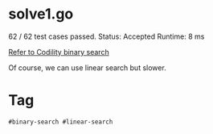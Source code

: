 # solve1.go

62 / 62 test cases passed.
Status: Accepted
Runtime: 8 ms

[Refer to Codility binary search](https://codility.com/media/train/12-BinarySearch.pdf)

Of course, we can use linear search but slower.

# Tag

```
#binary-search #linear-search
```
